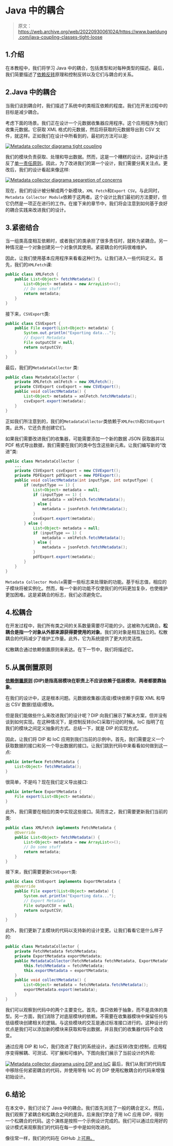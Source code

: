 # Java 中的耦合

> 原文：<https://web.archive.org/web/20220930061024/https://www.baeldung.com/java-coupling-classes-tight-loose>

## 1.介绍

在本教程中，我们将学习 Java 中的耦合，包括类型和对每种类型的描述。最后，我们简要描述了[依赖反转](/web/20230101100129/https://www.baeldung.com/solid-principles)原理和控制反转以及它们与耦合的关系。

## 2.Java 中的耦合

当我们谈到耦合时，我们描述了系统中的类相互依赖的程度。我们在开发过程中的目标是减少耦合。

考虑下面的场景。我们正在设计一个元数据收集器应用程序。这个应用程序为我们收集元数据。它获取 XML 格式的元数据，然后将获取的元数据导出到 CSV 文件，就这样。正如我们在设计中所看到的，最初的方法可以是:

[![Metadata collector diagrama tight coupling](img/012cb748665ab904f9f0e7b71b5b51e8.png)](/web/20230101100129/https://www.baeldung.com/wp-content/uploads/2022/10/start-01.png)

我们的模块负责获取、处理和导出数据。然而，这是一个糟糕的设计。这种设计违反了[单一责任原则](/web/20230101100129/https://www.baeldung.com/solid-principles)。因此，为了改进我们的第一个设计，我们需要分离关注点。更改后，我们的设计看起来像这样:

[![Metadata collector diagrama separetion of concerns](img/7acbd48c6194d9c5a6c3744e8c2f2821.png)](/web/20230101100129/https://www.baeldung.com/wp-content/uploads/2022/10/02.png)

现在，我们的设计被分解成两个新模块，`XML Fetch`和`Export CSV`。与此同时，`Metadata Collector Module`依赖于这两者。这个设计比我们最初的方法要好，但它仍然是一项正在进行的工作。在接下来的章节中，我们将会注意到如何基于良好的耦合实践来改进我们的设计。

## 3.紧密结合

当一组类高度相互依赖时，或者我们的类承担了很多责任时，就称为紧耦合。另一种情况是一个对象创建另一个对象供其使用。紧密耦合的代码很难维护。

因此，让我们使用基本应用程序来看看这种行为。让我们进入一些代码定义。首先，我们的`XMLFetch`课:

```java
public class XMLFetch {
    public List<Object> fetchMetadata() {
        List<Object> metadata = new ArrayList<>();
        // Do some stuff
        return metadata;
    }
}
```

接下来，`CSVExport`类:

```java
public class CSVExport {
    public File export(List<Object> metadata) {
        System.out.println("Exporting data...");
        // Export Metadata
        File outputCSV = null;
        return outputCSV;
    }
}
```

最后，我们的`MetadataCollector` 类:

```java
public class MetadataCollector {
    private XMLFetch xmlFetch = new XMLFetch();
    private CSVExport csvExport = new CSVExport();
    public void collectMetadata() {
        List<Object> metadata = xmlFetch.fetchMetadata();
        csvExport.export(metadata);
    }
}
```

正如我们所注意到的，我们的`MetadataCollector`类依赖于`XMLFecth`和`CSVExport`类。此外，它还负责创建它们。

如果我们需要改进我们的收集器，可能需要添加一个新的数据 JSON 获取器并以 PDF 格式导出数据，我们需要在我们的类中包含这些新元素。让我们编写新的“改进”类:

```java
public class MetadataCollector {
    ...
    private CSVExport csvExport = new CSVExport();
    private PDFExport pdfExport = new PDFExport();
    public void collectMetadata(int inputType, int outputType) {
        if (outputType == 1) {
            List<Object> metadata = null;
            if (inputType == 1) {
                metadata = xmlFetch.fetchMetadata();
            } else {
                metadata = jsonFetch.fetchMetadata();
            }
            csvExport.export(metadata);
        } else {
            List<Object> metadata = null;
            if (inputType == 1) {
                metadata = xmlFetch.fetchMetadata();
            } else {
                metadata = jsonFetch.fetchMetadata();
            }
            pdfExport.export(metadata);
        }
    }
} 
```

`Metadata Collector Module`需要一些标志来处理新的功能。基于标志值，相应的子模块将被实例化。然而，每一个新的功能不仅使我们的代码更加复杂，也使维护更加困难。这是紧耦合的标志，我们必须避免它。

## 4.松耦合

在开发过程中，我们所有类之间的关系数量需要尽可能的少。这被称为松耦合。**松耦合是指一个对象从外部来源获得要使用的对象**。我们的对象是相互独立的。松散耦合的代码减少了维护工作量。此外，它为系统提供了更大的灵活性。

松散耦合通过依赖倒置原则来表达。在下一节中，我们将描述它。

## 5.从属倒置原则

**[依赖倒置原则](/web/20230101100129/https://www.baeldung.com/solid-principles#d) (DIP)是指高层模块在职责上不应该依赖于低层模块**。**两者都要靠抽象**。

在我们的设计中，这是根本问题。元数据收集器(高级)模块依赖于获取 XML 和导出 CSV 数据(低级)模块。

但是我们能做些什么来改进我们的设计呢？DIP 向我们展示了解决方案，但并没有谈到如何实现。在这种情况下，是控制反转(IoC)采取行动的时候。IoC 指明了在我们的模块之间定义抽象的方式。总结一下，就是 DIP 的实现方式。

因此，让我们将 DIP 和 IoC 应用到我们当前的示例中。首先，我们需要定义一个获取数据的接口和另一个导出数据的接口。让我们跳到代码中来看看如何做到这一点:

```java
public interface FetchMetadata {
    List<Object> fetchMetadata();
}
```

很简单，不是吗？现在我们定义导出接口:

```java
public interface ExportMetadata {
    File export(List<Object> metadata);
}
```

此外，我们需要在相应的类中实现这些接口。简而言之，我们需要更新我们当前的类:

```java
public class XMLFetch implements FetchMetadata {
    @Override
    public List<Object> fetchMetadata() {
        List<Object> metadata = new ArrayList<>();
        // Do some stuff
        return metadata;
    }
}
```

接下来，我们需要更新`CSVExport`类:

```java
public class CSVExport implements ExportMetadata {
    @Override
    public File export(List<Object> metadata) {
        System.out.println("Exporting data...");
        // Export Metadata
        File outputCSV = null;
        return outputCSV;
    }
}
```

此外，我们更新了主模块的代码以支持新的设计变更。让我们看看它是什么样子的:

```java
public class MetadataCollector {
    private FetchMetadata fetchMetadata;
    private ExportMetadata exportMetadata;
    public MetadataCollector(FetchMetadata fetchMetadata, ExportMetadata exportMetadata) {
        this.fetchMetadata = fetchMetadata;
        this.exportMetadata = exportMetadata;
    }
    public void collectMetadata() {
        List<Object> metadata = fetchMetadata.fetchMetadata();
        exportMetadata.export(metadata);
    }
}
```

我们可以观察到代码中的两个主要变化。首先，类只依赖于抽象，而不是具体的类型。另一方面，我们消除了对底层模块的依赖。不需要在收集器模块中保留任何与低级模块创建相关的逻辑。与这些模块的交互是通过标准接口进行的。这种设计的优点是我们可以添加新的模块来获取和导出数据，并且我们的收集器代码不会改变。

通过应用 DIP 和 IoC，我们改进了我们的系统设计。通过反转(改变)控制，应用程序变得解耦、可测试、可扩展和可维护。下图向我们展示了当前设计的外观:

[![Metadata collector diagrama using DIP and IoC](img/ba6c18e703d97b259ba24fee71e328f1.png)](/web/20230101100129/https://www.baeldung.com/wp-content/uploads/2022/10/03.png) 最后，我们从我们的代码库中移除任何紧密耦合的代码，并使用带有 IoC 的 DIP 使用松散耦合的代码来增强初始设计。

## 6.结论

在本文中，我们讨论了 Java 中的耦合。我们首先浏览了一般的耦合定义。然后，我们观察了紧耦合和松耦合之间的差异。后来我们学会了用 IoC 应用 DIP，得到一个松耦合的代码。这个演练是按照一个示例设计完成的。我们可以通过应用好的设计模式来观察我们的代码在每一步中是如何改进的。

像往常一样，我们的代码在 GitHub 上[可用。](https://web.archive.org/web/20230101100129/https://github.com/eugenp/tutorials/tree/master/patterns-modules/coupling)